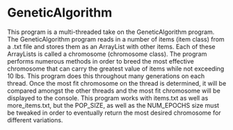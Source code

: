 # GeneticAlgorithm
This program is a multi-threaded take on the GeneticAlgorithm program. The GeneticAlgorithm program reads in a number 
of items (item class) from a .txt file and stores them as an ArrayList with other items. Each of these ArrayLists is 
called a chromosome (chromosome class). The program performs numerous methods in order to breed the most effective 
chromosome that can carry the greatest value of items while not exceeding 10 lbs. This program does this throughout 
many generations on each thread. Once the most fit chromosome on the thread is determined, it will be compared amongst 
the other threads and the most fit chromosome will be displayed to the console. This program works with items.txt as 
well as more_items.txt, but the POP_SIZE, as well as the NUM_EPOCHS size must be tweaked in order to eventually return 
the most desired chromosome for different variations.
